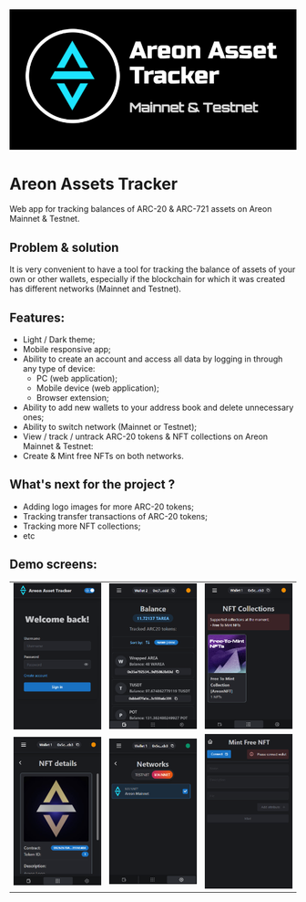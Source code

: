 <img src="repository-images/areon-tracker.png" width="550px">

# Areon Assets Tracker
Web app for tracking balances of ARC-20 & ARC-721 assets on Areon Mainnet & Testnet.

## Problem & solution
It is very convenient to have a tool for tracking the balance of assets of your own or other wallets, especially if the blockchain for which it was created has different networks (Mainnet and Testnet).

## Features:
- Light / Dark theme;
- Mobile responsive app;
- Ability to create an account and access all data by logging in through any type of device:
  - PC (web application);
  - Mobile device (web application);
  - Browser extension;
- Ability to add new wallets to your address book and delete unnecessary ones;
- Ability to switch network (Mainnet or Testnet);
- View / track / untrack ARC-20 tokens & NFT collections on Areon Mainnet & Testnet:
- Create & Mint free NFTs on both networks.

## What's next for the project ?
- Adding logo images for more ARC-20 tokens;
- Tracking transfer transactions of ARC-20 tokens;
- Tracking more NFT collections;
- etc

## Demo screens:
  <table>
  <tr>
    <td><img src="/repository-images/1.png"></td>
    <td><img src="/repository-images/2.png"></td>
    <td><img src="/repository-images/3.png"></td>
  </tr>
  <tr>
    <td><img src="/repository-images/4.png"></td>
    <td><img src="/repository-images/5.png"></td>
    <td><img src="/repository-images/6.png"></td>
  </tr>
</table>
